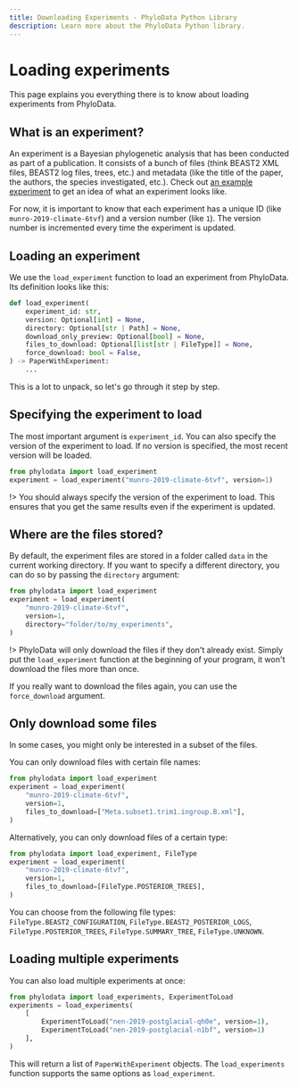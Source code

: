 ```yaml
---
title: Downloading Experiments - PhyloData Python Library
description: Learn more about the PhyloData Python library.
---
```


# Loading experiments

This page explains you everything there is to know about loading experiments from PhyloData.

## What is an experiment?

An experiment is a Bayesian phylogenetic analysis that has been conducted as part of a publication. It consists of a bunch of files (think BEAST2 XML files, BEAST2 log files, trees, etc.) and metadata (like the title of the paper, the authors, the species investigated, etc.). Check out [an example experiment](/experiments/https%3A%2F%2Fdoi.org%2F10.1098%2Frspb.2019.0234) to get an idea of what an experiment looks like.

For now, it is important to know that each experiment has a unique ID (like `munro-2019-climate-6tvf`) and a version number (like `1`). The version number is incremented every time the experiment is updated.

## Loading an experiment

We use the `load_experiment` function to load an experiment from PhyloData. Its definition looks like this:

```python
def load_experiment(
    experiment_id: str,
    version: Optional[int] = None,
    directory: Optional[str | Path] = None,
    download_only_preview: Optional[bool] = None,
    files_to_download: Optional[list[str | FileType]] = None,
    force_download: bool = False,
) -> PaperWithExperiment:
    ...
```

This is a lot to unpack, so let's go through it step by step.

## Specifying the experiment to load

The most important argument is `experiment_id`. You can also specify the version of the experiment to load. If no version is specified, the most recent version will be loaded.

```python
from phylodata import load_experiment
experiment = load_experiment("munro-2019-climate-6tvf", version=1)
```

!> You should always specify the version of the experiment to load. This ensures that you get the same results even if the experiment is updated.

## Where are the files stored?

By default, the experiment files are stored in a folder called `data` in the current working directory. If you want to specify a different directory, you can do so by passing the `directory` argument:

```python
from phylodata import load_experiment
experiment = load_experiment(
    "munro-2019-climate-6tvf",
    version=1,
    directory="folder/to/my_experiments",
)
```

!> PhyloData will only download the files if they don't already exist. Simply put the `load_experiment` function at the beginning of your program, it won't download the files more than once.

If you really want to download the files again, you can use the `force_download` argument.

## Only download some files

In some cases, you might only be interested in a subset of the files.

You can only download files with certain file names:

```python
from phylodata import load_experiment
experiment = load_experiment(
    "munro-2019-climate-6tvf",
    version=1,
    files_to_download=["Meta.subset1.trim1.ingroup.B.xml"],
)
```

Alternatively, you can only download files of a certain type:

```python
from phylodata import load_experiment, FileType
experiment = load_experiment(
    "munro-2019-climate-6tvf",
    version=1,
    files_to_download=[FileType.POSTERIOR_TREES],
)
```

You can choose from the following file types: `FileType.BEAST2_CONFIGURATION`, `FileType.BEAST2_POSTERIOR_LOGS`, `FileType.POSTERIOR_TREES`, `FileType.SUMMARY_TREE`, `FileType.UNKNOWN`.

## Loading multiple experiments

You can also load multiple experiments at once:

```python
from phylodata import load_experiments, ExperimentToLoad
experiments = load_experiments(
	[
		ExperimentToLoad("nen-2019-postglacial-qh0e", version=1),
		ExperimentToLoad("nen-2019-postglacial-n1bf", version=1)
	],
)
```

This will return a list of `PaperWithExperiment` objects. The `load_experiments` function supports the same options as `load_experiment`.
